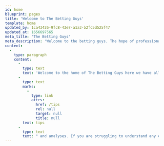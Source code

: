 ```yaml
---
id: home
blueprint: pages
title: 'Welcome to The Betting Guys'
template: home
updated_by: 1ca43426-9fc8-43e7-a1a3-b2fc5d525f47
updated_at: 1656697565
meta_title: 'The Betting Guys'
meta_description: 'Welcome to the betting guys. The hope of professional, free sports tips, offers and predictions.'
content:
  -
    type: paragraph
    content:
      -
        type: text
        text: 'Welcome to the home of The Betting Guys here we have all the very best betting tips and predictions for you from the world of sport. We have our bet of the day, horse racing tips, football tips accumulators and many more, so please check out our pages for more betting tips across a variety of sports. For more in-depth feeds, please have a look at our '
      -
        type: text
        marks:
          -
            type: link
            attrs:
              href: /tips
              rel: null
              target: null
              title: null
        text: tips
      -
        type: text
        text: " and analyses. If you are struggling to understand any of our bets, then we got you covered as we have everything explained\_in our guides."
---
```

